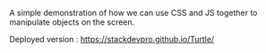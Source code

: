 A simple demonstration of how we can use CSS and JS together to manipulate objects on the screen.

Deployed version : https://stackdevpro.github.io/Turtle/
